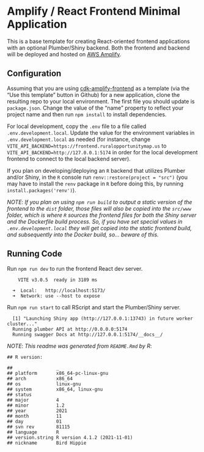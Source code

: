 # Amplify / React Frontend Minimal Application

This is a base template for creating React-oriented frontend
applications with an optional Plumber/Shiny backend. Both the frontend
and backend will be deployed and hosted on [AWS
Amplify](https://docs.amplify.aws/cli/usage/containers/).

## Configuration

Assuming that you are using
[cdk-amplify-frontend](https://github.com/ruralinnovation/cdk-amplify-frontend)
as a template (via the “Use this template” button in Github) for a new
application, clone the resulting repo to your local environment. The
first file you should update is `package.json`. Change the value of the
“name” property to reflect your project name and then run `npm install`
to install dependencies.

For local development, copy the `.env` file to a file called
`.env.development.local`. Update the value for the environment variables
in `.env.development.local` as needed (for instance, change
`VITE_API_BACKEND=https://frontend.ruralopportunitymap.us` to
`VITE_API_BACKEND=http://127.0.0.1:5174` in order for the local
development frontend to connect to the local backend server).

If you plan on developing/deploying an `R` backend that utilizes Plumber
and/or Shiny, in the `R` console run `renv::restore(project = "src")`
(you may have to install the `renv` package in `R` before doing this, by
running `install.packages('renv')`).

*NOTE*: *If you plan on using `npm run build` to output a static version
of the frontend to the `dist` folder, those files will also be copied
into the `src/www` folder, which is where `R` sources the frontend files
for both the Shiny server and the Dockerfile build process. So, if you
have set special values in `.env.development.local` they will get copied
into the static frontend build, and subsequently into the Docker build,
so… beware of this.*

## Running Code

Run `npm run dev` to run the frontend React dev server.

      
        VITE v3.0.5  ready in 3189 ms

      ➜  Local:   http://localhost:5173/
      ➜  Network: use --host to expose
      

Run `npm run start` to call RScript and start the Plumber/Shiny server.

      
      [1] "Launching Shiny app (http://127.0.0.1:13743) in future worker cluster..."
      Running plumber API at http://0.0.0.0:5174
      Running swagger Docs at http://127.0.0.1:5174/__docs__/
      

*NOTE*: *This readme was generated from `README.Rmd` by R*:

    ## R version:

    ##                _                           
    ## platform       x86_64-pc-linux-gnu         
    ## arch           x86_64                      
    ## os             linux-gnu                   
    ## system         x86_64, linux-gnu           
    ## status                                     
    ## major          4                           
    ## minor          1.2                         
    ## year           2021                        
    ## month          11                          
    ## day            01                          
    ## svn rev        81115                       
    ## language       R                           
    ## version.string R version 4.1.2 (2021-11-01)
    ## nickname       Bird Hippie
